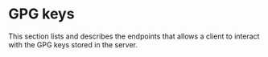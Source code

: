 # GPG keys

This section lists and describes the endpoints that allows a client to interact with the GPG keys stored in the server.
